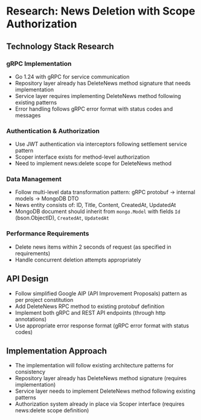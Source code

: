 # Research: News Deletion with Scope Authorization

## Technology Stack Research

### gRPC Implementation
- Go 1.24 with gRPC for service communication
- Repository layer already has DeleteNews method signature that needs implementation
- Service layer requires implementing DeleteNews method following existing patterns
- Error handling follows gRPC error format with status codes and messages

### Authentication & Authorization
- Use JWT authentication via interceptors following settlement service pattern
- Scoper interface exists for method-level authorization
- Need to implement news:delete scope for DeleteNews method

### Data Management
- Follow multi-level data transformation pattern: gRPC protobuf → internal models → MongoDB DTO
- News entity consists of: ID, Title, Content, CreatedAt, UpdatedAt
- MongoDB document should inherit from `mongo.Model` with fields `Id` (bson.ObjectID), `CreatedAt`, `UpdatedAt`

### Performance Requirements
- Delete news items within 2 seconds of request (as specified in requirements)
- Handle concurrent deletion attempts appropriately

## API Design
- Follow simplified Google AIP (API Improvement Proposals) pattern as per project constitution
- Add DeleteNews RPC method to existing protobuf definition
- Implement both gRPC and REST API endpoints (through http annotations)
- Use appropriate error response format (gRPC error format with status codes)

## Implementation Approach
- The implementation will follow existing architecture patterns for consistency
- Repository layer already has DeleteNews method signature (requires implementation)
- Service layer needs to implement DeleteNews method following existing patterns
- Authorization system already in place via Scoper interface (requires news:delete scope definition)